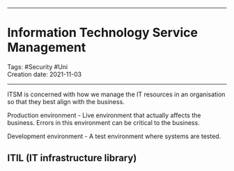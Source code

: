 -----------------------------------------------
# Information Technology Service Management
Tags: #Security #Uni   
Creation date: 2021-11-03

-----------------------------------------------

ITSM is concerned with how we manage the IT resources in an organisation so that they best align with the business.

Production environment - Live environment that actually affects the business. Errors in this environment can be critical to the business.

Development environment - A test environment where systems are tested.



## ITIL (IT infrastructure library)

